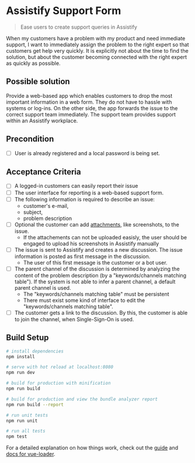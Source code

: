 # Assistify Support Form

> Ease users to create support queries in Assistify

When my customers have a problem with my product and need immediate support, I want to immediately assign the problem to the right expert so that customers get help very quickly. It is explicitly not about the time to find the solution, but about the customer becoming connected with the right expert as quickly as possible.

## Possible solution

Provide a web-based app which enables customers to drop the most important information in a web form. They do not have to hassle with systems or log-ins. On the other side, the app forwards the issue to the correct support team immediately. The support team provides support within an Assistify workplace.

## Precondition

- [ ] User is already registered and a local password is being set.

## Acceptance Criteria

- [ ] A logged-in customers can easily report their issue
- [ ] The user interface for reporting is a web-based support form.
- [ ] The following information is required to describe an issue:
  - customer's e-mail,
  - subject,
  - problem description
- [ ] Optional the customer can add [attachments](https://rocket.chat/docs/developer-guides/rest-api/chat/postmessage/#attachments-detail), like screenshots, to the issue.
  - If the attachements can not be uploaded easisly, the user should be engaged to upload his screenshots in Assistify manually
- [ ] The issue is sent to Assistify and creates a new discussion. The issue information is posted as first message in the discussion.
  - The user of this first message is the customer or a bot user.
- [ ] The parent channel of the discussion is determined by analyzing the content of the problem description (by a "keywords/channels matching table"). If the system is not able to infer a parent channel, a default parent channel is used.
  - The "keywords/channels matching table" must be persistent
  - There must exist some kind of interface to edit the "keywords/channels matching table".
- [ ] The customer gets a link to the discussion. By this, the customer is able to join the channel, when Single-Sign-On is used.

## Build Setup

``` bash
# install dependencies
npm install

# serve with hot reload at localhost:8080
npm run dev

# build for production with minification
npm run build

# build for production and view the bundle analyzer report
npm run build --report

# run unit tests
npm run unit

# run all tests
npm test
```

For a detailed explanation on how things work, check out the [guide](http://vuejs-templates.github.io/webpack/) and [docs for vue-loader](http://vuejs.github.io/vue-loader).

